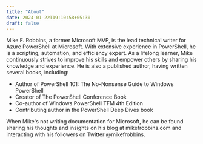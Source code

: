 ```yaml
---
title: "About"
date: 2024-01-22T19:10:58+05:30
draft: false
---
```


Mike F. Robbins, a former Microsoft MVP, is the lead technical writer for Azure PowerShell at Microsoft. With extensive experience in PowerShell, he is a scripting, automation, and efficiency expert. As a lifelong learner, Mike continuously strives to improve his skills and empower others by sharing his knowledge and experience. He is also a published author, having written several books, including:

- Author of PowerShell 101: The No-Nonsense Guide to Windows PowerShell
- Creator of The PowerShell Conference Book
- Co-author of Windows PowerShell TFM 4th Edition
- Contributing author in the PowerShell Deep Dives book

When Mike's not writing documentation for Microsoft, he can be found sharing his thoughts and insights on his blog at mikefrobbins.com and interacting with his followers on Twitter @mikefrobbins.